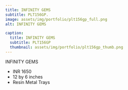 ```yaml
---
title: INFINITY GEMS
subtitle: PLT156GP.
image: assets/img/portfolio/plt156gp_full.png
alt: INFINITY GEMS

caption:
  title: INFINITY GEMS
  subtitle: PLT156GP
  thumbnail: assets/img/portfolio/plt156gp_thumb.png
---
```

INFINITY GEMS

- INR 1650
- 12 by 6 inches
- Resin Metal Trays
